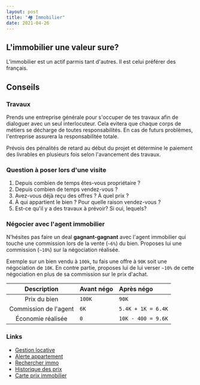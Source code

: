 ```yaml
---
layout: post
title: "🏘 Immobilier"
date: 2021-04-26
---
```


## L'immobilier une valeur sure?

L'immobilier est un actif parmis tant d'autres. Il est celui préférer des français.

## Conseils

### Travaux

Prends une entreprise générale pour s'occuper de tes travaux afin de dialoguer avec un seul interlocuteur. Cela evitera que chaque corps de métiers se décharge de toutes responsabilités. En cas de futurs problèmes, l'entreprise assurera la responsabilitée totale.

Prévois des pénalités de retard au début du projet et détermine le paiement des livrables en plusieurs fois selon l'avancement des travaux.

### Question à poser lors d'une visite

1. Depuis combien de temps êtes-vous propriétaire ?
2. Depuis combien de temps vendez-vous ?
3. Avez-vous déjà reçu des offres ? À quel prix ?
4. À qui appartient le bien ? Pour quelle raison vendez-vous ?
5. Est-ce qu'il y a des travaux à prévoir? Si oui, lequels?

### Négocier avec l'agent immobilier

N'hésites pas faire un deal **gagnant-gagnant** avec l'agent immobilier qui touche une commission lors de la vente (`~6%`) du bien. Proposes lui une commission (`~10%`) sur la négociation réalisée.

Exemple sur un bien vendu à `100k`, tu fais une offre à `90K` soit une négociation de `10K`. En contre partie, proposes lui de lui verser `~10%` de cette négociation en plus de sa commission sur le prix d'achat.

|      Description      | Avant négo | Après négo         |
| :-------------------: | :--------- | :----------------- |
|     Prix du bien      | `100K`     | `90K`              |
| Commission de l'agent | `6K`       | `5.4K + 1K = 6.4K` |
|   Économie réalisée   | `0`        | `10K - 400 = 9.6K` |


### Links

- [Gestion locative](https://www.flatlooker.com/)
- [Alerte appartement](https://www.jinka.fr/)
- [Rechercher immo](https://moteurimmo.fr/)
- [Historique des prix](https://www.castorus.com/)
- [Carte prix immobilier](https://www.meilleursagents.com/)
